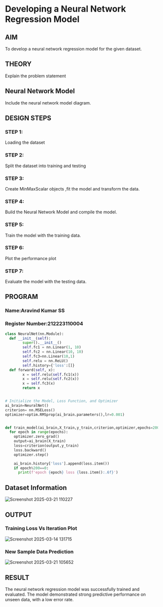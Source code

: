 # Developing a Neural Network Regression Model

## AIM

To develop a neural network regression model for the given dataset.

## THEORY

Explain the problem statement

## Neural Network Model
Include the neural network model diagram.

## DESIGN STEPS

### STEP 1:

Loading the dataset

### STEP 2:

Split the dataset into training and testing

### STEP 3:

Create MinMaxScalar objects ,fit the model and transform the data.

### STEP 4:

Build the Neural Network Model and compile the model.

### STEP 5:

Train the model with the training data.

### STEP 6:

Plot the performance plot

### STEP 7:

Evaluate the model with the testing data.

## PROGRAM
### Name:Aravind Kumar SS
### Register Number:212223110004
```python
class NeuralNet(nn.Module):
  def __init__(self):
        super().__init__()
        self.fc1 = nn.Linear(1, 10)
        self.fc2 = nn.Linear(10, 10)
        self.fc3=nn.Linear(10,1)
        self.relu = nn.ReLU()
        self.history={'loss':[]}
  def forward(self, x):
        x = self.relu(self.fc1(x))
        x = self.relu(self.fc2(x))
        x = self.fc3(x)
        return x


# Initialize the Model, Loss Function, and Optimizer
ai_brain=NeuralNet()
criterion= nn.MSELoss()
optimizer=optim.RMSprop(ai_brain.parameters(),lr=0.001)


def train_model(ai_brain,X_train,y_train,criterion,optimizer,epochs=2000):
  for epoch in range(epochs):
    optimizer.zero_grad()
    output=ai_brain(X_train)
    loss=criterion(output,y_train)
    loss.backward()
    optimizer.step()

    ai_brain.history['loss'].append(loss.item())
    if epoch%200==0:
      print(f'epoch {epoch} loss {loss.item():.6f}')
```
## Dataset Information

![Screenshot 2025-03-21 110227](https://github.com/user-attachments/assets/bc127b88-edce-42c6-a49d-35ab02eee25c)

## OUTPUT

### Training Loss Vs Iteration Plot

![Screenshot 2025-03-14 131715](https://github.com/user-attachments/assets/170f75a8-38ec-4b84-95ab-ec8a45f1cd24)

### New Sample Data Prediction

![Screenshot 2025-03-21 105652](https://github.com/user-attachments/assets/0a401cfe-24ab-4ec0-ac88-5cb873ce4bf7)

## RESULT
The neural network regression model was successfully trained and evaluated. The model demonstrated strong predictive performance on unseen data, with a low error rate.
